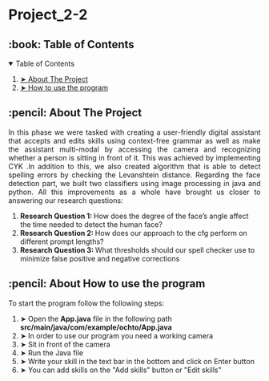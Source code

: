 # Project_2-2

<!-- TABLE OF CONTENTS -->
<h2 id="table-of-contents"> :book: Table of Contents</h2>

<details open="open">
  <summary>Table of Contents</summary>
  <ol>
    <li><a href="#about-the-project"> ➤ About The Project</a></li>
    <li><a href="#how-to-use-the-program"> ➤ How to use the program</a></li>
    </ol>
</details>
<!-- ABOUT THE PROJECT -->
<h2 id="about-the-project"> :pencil: About The Project</h2>
  
<p align="justify"> 
  In this phase we were tasked with creating a user-friendly digital assistant that accepts and edits skills using context-free grammar as well as make the assistant multi-modal by accessing the camera and recognizing whether a person is sitting in front of it. 
  This was achieved by implementing CYK .In addition to this, we also created algorithm that is able to detect spelling errors by checking the Levanshtein distance. Regarding the face detection part, we built two classifiers using image processing in java and python.
  All this improvements as a whole have brought us closer to answering our research questions: 
  <ol>
    <li><strong>Research Question 1: </strong>How does the degree of the face’s angle affect the time needed to detect the human face?</li>
    <li><strong>Research Question 2: </strong>How does our approach to the cfg perform on different prompt lengths?</li>
    <li><strong>Research Question 3: </strong>What thresholds should our spell checker use to minimize false positive and negative corrections</li>
  </ol>
  </p>
  <!-- HOW TO USE THE PROGRAMM -->
<h2 id="how-to-use-the-program"> :pencil: About How to use the program</h2>
  To start the program follow the following steps:
<p align="justify"> 
   <ol>
    <li> ➤ Open the <strong>App.java</strong> file in the following path <strong>src/main/java/com/example/ochto/App.java</strong></li>
    <li> ➤ In order to use our program you need a working camera</li>
    <li> ➤ Sit in front of the camera</li>
    <li> ➤ Run the Java file </li>
    <li> ➤ Write your skill in the text bar in the bottom and click on Enter button</li>
    <li> ➤ You can add skills on the "Add skills" button or "Edit skills"</li>
  </ol>
  </p>
